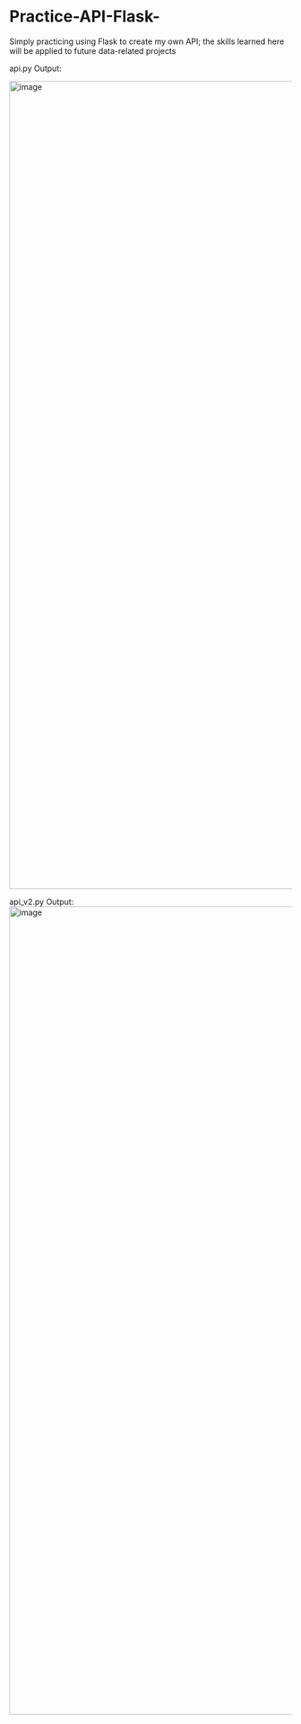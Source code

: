 # Practice-API-Flask-
Simply practicing using Flask to create my own API; the skills learned here will be applied to future data-related projects

api.py Output:

<img width="1440" alt="image" src="https://user-images.githubusercontent.com/81287555/180163991-b4d07b4b-045b-417c-abc7-a6838052b4e9.png">

api_v2.py Output:
<img width="1440" alt="image" src="https://user-images.githubusercontent.com/81287555/180176424-4bd05140-3d8b-4ea1-af0d-0f47b3aa0262.png">

